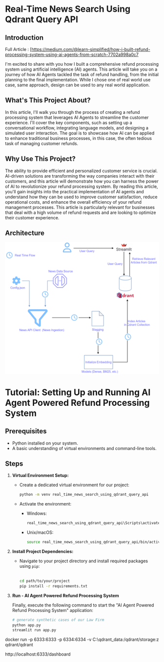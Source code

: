 
# Real-Time News Search Using Qdrant Query API

## Introduction

Full Article : [https://medium.com/@learn-simplified/how-i-built-refund-processing-system-using-ai-agents-from-scratch-7702a998a0c7

I'm excited to share with you how I built a comprehensive refund processing system using artificial intelligence (AI) agents. This article will take you on a journey of how AI Agents tackled the task of refund handling, from the initial planning to the final implementation.
While I chose one of real world use case, same approach, design can be used to any real world application.

## What's This Project About?

In this article, I'll walk you through the process of creating a refund processing system that leverages AI Agents to streamline the customer experience. I'll cover the key components, such as setting up a conversational workflow, integrating language models, and designing a simulated user interaction. The goal is to showcase how AI can be applied to enhance traditional business processes, in this case, the often tedious task of managing customer refunds.

## Why Use This Project?

The ability to provide efficient and personalized customer service is crucial. AI-driven solutions are transforming the way companies interact with their customers, and this article will demonstrate how you can harness the power of AI to revolutionize your refund processing system.
By reading this article, you'll gain insights into the practical implementation of AI agents and understand how they can be used to improve customer satisfaction, reduce operational costs, and enhance the overall efficiency of your refund management processes. This article is particularly relevant for businesses that deal with a high volume of refund requests and are looking to optimize their customer experience.

## Architecture
![Design Diagram](design_docs/design.png)


# Tutorial: Setting Up and Running AI Agent Powered Refund Processing System

## Prerequisites
- Python installed on your system.
- A basic understanding of virtual environments and command-line tools.

## Steps

1. **Virtual Environment Setup:**
   - Create a dedicated virtual environment for our project:
   
     ```bash
     python -m venv real_time_news_search_using_qdrant_query_api
     ```
   - Activate the environment:
   
     - Windows:
       ```bash
       real_time_news_search_using_qdrant_query_api\Scripts\activate
       ```
     - Unix/macOS:
       ```bash
       source real_time_news_search_using_qdrant_query_api/bin/activate
       ```

2. **Install Project Dependencies:**

   - Navigate to your project directory and install required packages using `pip`:
   
     ```bash
        
     cd path/to/your/project
     pip install -r requirements.txt
     ```

3. **Run - AI Agent Powered Refund Processing System**

   Finally, execute the following command to start the "AI Agent Powered Refund Processing System" application:

   ```bash 
   # generate synthetic cases of our Law Firm
   python app.py
   streamlit run app.py
    ```
   

docker run -p 6333:6333 -p 6334:6334 -v C:\qdrant_data:/qdrant/storage:z qdrant/qdrant

http://localhost:6333/dashboard







